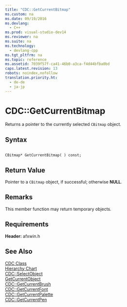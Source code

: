 ```yaml
---
title: "CDC::GetCurrentBitmap"
ms.custom: na
ms.date: 09/19/2016
ms.devlang: 
  - C++
ms.prod: visual-studio-dev14
ms.reviewer: na
ms.suite: na
ms.technology: 
  - devlang-cpp
ms.tgt_pltfrm: na
ms.topic: reference
ms.assetid: 7039f57f-ca41-46b0-a3ca-f4d44bfba0bd
caps.latest.revision: 13
robots: noindex,nofollow
translation.priority.ht: 
  - de-de
  - ja-jp
---
```

# CDC::GetCurrentBitmap
Returns a pointer to the currently selected `CBitmap` object.  
  
## Syntax  
  
```  
  
CBitmap* GetCurrentBitmap( ) const;  
```  
  
## Return Value  
 Pointer to a `CBitmap` object, if successful; otherwise **NULL**.  
  
## Remarks  
 This member function may return temporary objects.  
  
## Requirements  
 **Header:** afxwin.h  
  
## See Also  
 [CDC Class](../vs140/CDC-Class.md)   
 [Hierarchy Chart](../vs140/Hierarchy-Chart.md)   
 [CDC::SelectObject](../vs140/CDC--SelectObject.md)   
 [GetCurrentObject](http://msdn.microsoft.com/library/windows/desktop/dd144869)   
 [CDC::GetCurrentBrush](../vs140/CDC--GetCurrentBrush.md)   
 [CDC::GetCurrentFont](../vs140/CDC--GetCurrentFont.md)   
 [CDC::GetCurrentPalette](../vs140/CDC--GetCurrentPalette.md)   
 [CDC::GetCurrentPen](../vs140/CDC--GetCurrentPen.md)